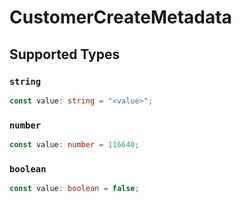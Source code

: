 # CustomerCreateMetadata


## Supported Types

### `string`

```typescript
const value: string = "<value>";
```

### `number`

```typescript
const value: number = 116640;
```

### `boolean`

```typescript
const value: boolean = false;
```

